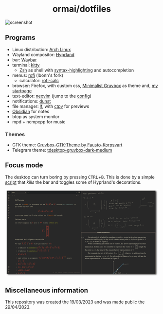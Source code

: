 <h1 align="center">ormai/dotfiles</h1>

![screenshot](screenshots/three-screens-28_04_2023.png)

## Programs

- Linux distribution: [Arch Linux](https://wiki.archlinux.org/title/Arch_Linux)
- Wayland compositor: [Hyprland](https://hyprland.org/)
- bar: [Waybar](https://github.com/Alexays/Waybar)
- terminal: [kitty](https://sw.kovidgoyal.net/kitty/)
    - [Zsh](https://www.zsh.org/) as shell with [syntax-highlighting](https://github.com/zsh-users/zsh-syntax-highlighting) and autocompletion
- menus: [rofi](https://github.com/lbonn/rofi) (lbonn's fork)
    - calculator: [rofi-calc](https://github.com/svenstaro/rofi-calc)
- browser: Firefox, with custom css, [Minimalist Gruvbox](https://github.com/canbeardig/MinimalistFox#minimalist-gruvbox) as theme and, [my startpage](https://github.com/ormai/NewTab)
- text-editor: [neovim](https://neovim.io/) (jump to the [config](https://github.com/ormai/dotfiles/tree/main/dotfiles/nvim))
- notifications: [dunst](https://github.com/dunst-project/dunst)
- file manager: [lf](https://github.com/gokcehan/lf), with [ctpv](https://github.com/NikitaIvanovV/ctpv) for previews
- [Obsidian](https://obsidian.md/) for notes
- btop as system monitor
- mpd + ncmpcpp for music

### Themes

- GTK theme: [Gruvbox-GTK-Theme by Fausto-Korpsvart](https://github.com/Fausto-Korpsvart/Gruvbox-GTK-Theme) 
- Telegram theme: [tdesktop-gruvbox-dark-medium](https://github.com/ttohin/tdesktop-gruvbox-dark-medium)

## Focus mode

The desktop can turn boring by pressing <kbd>CTRL</kbd>+<kbd>B</kbd>. This is done by a simple [script](https://github.com/ormai/dotfiles/blob/main/dotfiles/scripts/hyprland_focus-mode.sh) that *kills* the bar and toggles some of Hyprland's decorations.

![focus-mode](screenshots/focus-mode.png)

## Miscellaneous information

This repository was created the 19/03/2023 and was made public the 29/04/2023.
